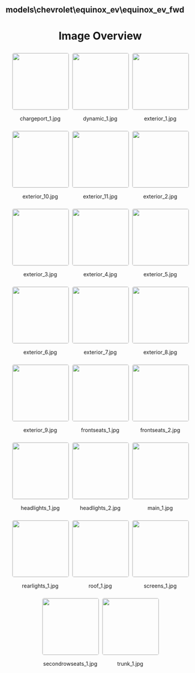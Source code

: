 ## models\chevrolet\equinox_ev\equinox_ev_fwd
<style>
    .image-gallery {
        display: flex;
        flex-wrap: wrap;
        gap: 10px;
        justify-content: center;
        padding: 10px;
    }
    .image-gallery img {
        width: 150px;
        height: auto;
        border: 1px solid #ddd;
        border-radius: 5px;
    }
    .image-gallery div {
        flex: 1 1 calc(33.333% - 20px); /* Three images per row on large screens */
        max-width: 150px;
        text-align: center;
    }
    @media (max-width: 768px) {
        .image-gallery div {
            flex: 1 1 calc(50% - 20px); /* Two images per row on medium screens */
        }
    }
    @media (max-width: 480px) {
        .image-gallery div {
            flex: 1 1 100%; /* One image per row on small screens */
        }
    }
</style>
<h1 style ="text-align: center;"> Image Overview </h1> <div class="image-gallery">
<div>
<img src="https://media.evkx.net/multimedia/models/chevrolet/equinox_ev/equinox_ev_fwd/chargeport_1_st.jpg">
<p>chargeport_1.jpg</p>
</div>
<div>
<img src="https://media.evkx.net/multimedia/models/chevrolet/equinox_ev/equinox_ev_fwd/dynamic_1_st.jpg">
<p>dynamic_1.jpg</p>
</div>
<div>
<img src="https://media.evkx.net/multimedia/models/chevrolet/equinox_ev/equinox_ev_fwd/exterior_1_st.jpg">
<p>exterior_1.jpg</p>
</div>
<div>
<img src="https://media.evkx.net/multimedia/models/chevrolet/equinox_ev/equinox_ev_fwd/exterior_10_st.jpg">
<p>exterior_10.jpg</p>
</div>
<div>
<img src="https://media.evkx.net/multimedia/models/chevrolet/equinox_ev/equinox_ev_fwd/exterior_11_st.jpg">
<p>exterior_11.jpg</p>
</div>
<div>
<img src="https://media.evkx.net/multimedia/models/chevrolet/equinox_ev/equinox_ev_fwd/exterior_2_st.jpg">
<p>exterior_2.jpg</p>
</div>
<div>
<img src="https://media.evkx.net/multimedia/models/chevrolet/equinox_ev/equinox_ev_fwd/exterior_3_st.jpg">
<p>exterior_3.jpg</p>
</div>
<div>
<img src="https://media.evkx.net/multimedia/models/chevrolet/equinox_ev/equinox_ev_fwd/exterior_4_st.jpg">
<p>exterior_4.jpg</p>
</div>
<div>
<img src="https://media.evkx.net/multimedia/models/chevrolet/equinox_ev/equinox_ev_fwd/exterior_5_st.jpg">
<p>exterior_5.jpg</p>
</div>
<div>
<img src="https://media.evkx.net/multimedia/models/chevrolet/equinox_ev/equinox_ev_fwd/exterior_6_st.jpg">
<p>exterior_6.jpg</p>
</div>
<div>
<img src="https://media.evkx.net/multimedia/models/chevrolet/equinox_ev/equinox_ev_fwd/exterior_7_st.jpg">
<p>exterior_7.jpg</p>
</div>
<div>
<img src="https://media.evkx.net/multimedia/models/chevrolet/equinox_ev/equinox_ev_fwd/exterior_8_st.jpg">
<p>exterior_8.jpg</p>
</div>
<div>
<img src="https://media.evkx.net/multimedia/models/chevrolet/equinox_ev/equinox_ev_fwd/exterior_9_st.jpg">
<p>exterior_9.jpg</p>
</div>
<div>
<img src="https://media.evkx.net/multimedia/models/chevrolet/equinox_ev/equinox_ev_fwd/frontseats_1_st.jpg">
<p>frontseats_1.jpg</p>
</div>
<div>
<img src="https://media.evkx.net/multimedia/models/chevrolet/equinox_ev/equinox_ev_fwd/frontseats_2_st.jpg">
<p>frontseats_2.jpg</p>
</div>
<div>
<img src="https://media.evkx.net/multimedia/models/chevrolet/equinox_ev/equinox_ev_fwd/headlights_1_st.jpg">
<p>headlights_1.jpg</p>
</div>
<div>
<img src="https://media.evkx.net/multimedia/models/chevrolet/equinox_ev/equinox_ev_fwd/headlights_2_st.jpg">
<p>headlights_2.jpg</p>
</div>
<div>
<img src="https://media.evkx.net/multimedia/models/chevrolet/equinox_ev/equinox_ev_fwd/main_1_st.jpg">
<p>main_1.jpg</p>
</div>
<div>
<img src="https://media.evkx.net/multimedia/models/chevrolet/equinox_ev/equinox_ev_fwd/rearlights_1_st.jpg">
<p>rearlights_1.jpg</p>
</div>
<div>
<img src="https://media.evkx.net/multimedia/models/chevrolet/equinox_ev/equinox_ev_fwd/roof_1_st.jpg">
<p>roof_1.jpg</p>
</div>
<div>
<img src="https://media.evkx.net/multimedia/models/chevrolet/equinox_ev/equinox_ev_fwd/screens_1_st.jpg">
<p>screens_1.jpg</p>
</div>
<div>
<img src="https://media.evkx.net/multimedia/models/chevrolet/equinox_ev/equinox_ev_fwd/secondrowseats_1_st.jpg">
<p>secondrowseats_1.jpg</p>
</div>
<div>
<img src="https://media.evkx.net/multimedia/models/chevrolet/equinox_ev/equinox_ev_fwd/trunk_1_st.jpg">
<p>trunk_1.jpg</p>
</div>
</div>
